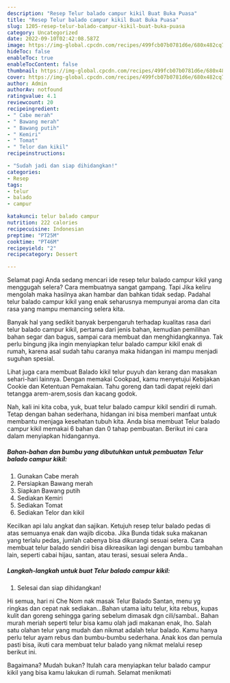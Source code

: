 ```yaml
---
description: "Resep Telur balado campur kikil Buat Buka Puasa"
title: "Resep Telur balado campur kikil Buat Buka Puasa"
slug: 1205-resep-telur-balado-campur-kikil-buat-buka-puasa
category: Uncategorized
date: 2022-09-10T02:42:08.587Z
image: https://img-global.cpcdn.com/recipes/499fcb07b0781d6e/680x482cq70/telur-balado-campur-kikil-foto-resep-utama.jpg
hideToc: false
enableToc: true
enableTocContent: false
thumbnail: https://img-global.cpcdn.com/recipes/499fcb07b0781d6e/680x482cq70/telur-balado-campur-kikil-foto-resep-utama.jpg
cover: https://img-global.cpcdn.com/recipes/499fcb07b0781d6e/680x482cq70/telur-balado-campur-kikil-foto-resep-utama.jpg
author: Admin
authorAv: notfound
ratingvalue: 4.1
reviewcount: 20
recipeingredient:
- " Cabe merah"
- " Bawang merah"
- " Bawang putih"
- " Kemiri"
- " Tomat"
- " Telor dan kikil"
recipeinstructions:

- "Sudah jadi dan siap dihidangkan!"
categories:
- Resep
tags:
- telur
- balado
- campur

katakunci: telur balado campur 
nutrition: 222 calories
recipecuisine: Indonesian
preptime: "PT25M"
cooktime: "PT46M"
recipeyield: "2"
recipecategory: Dessert

---
```



Selamat pagi Anda sedang mencari ide resep telur balado campur kikil yang menggugah selera? Cara membuatnya sangat gampang. Tapi Jika keliru mengolah maka hasilnya akan hambar dan bahkan tidak sedap. Padahal telur balado campur kikil yang enak seharusnya mempunyai aroma dan cita rasa yang mampu memancing selera kita.


Banyak hal yang sedikit banyak berpengaruh terhadap kualitas rasa dari telur balado campur kikil, pertama dari jenis bahan, kemudian pemilihan bahan segar dan bagus, sampai cara membuat dan menghidangkannya. Tak perlu bingung jika ingin menyiapkan telur balado campur kikil enak di rumah, karena asal sudah tahu caranya maka hidangan ini mampu menjadi suguhan spesial.

Lihat juga cara membuat Balado kikil telur puyuh dan kerang dan masakan sehari-hari lainnya. Dengan memakai Cookpad, kamu menyetujui Kebijakan Cookie dan Ketentuan Pemakaian. Tahu goreng dan tadi dapat rejeki dari tetangga arem-arem,sosis dan kacang godok.


Nah, kali ini kita coba, yuk, buat telur balado campur kikil sendiri di rumah. Tetap dengan bahan sederhana, hidangan ini bisa memberi manfaat untuk membantu menjaga kesehatan tubuh kita. Anda bisa membuat Telur balado campur kikil memakai 6 bahan dan 0 tahap pembuatan. Berikut ini cara dalam menyiapkan hidangannya.

<!--inarticleads1-->

##### Bahan-bahan dan bumbu yang dibutuhkan untuk pembuatan Telur balado campur kikil:

1. Gunakan  Cabe merah
1. Persiapkan  Bawang merah
1. Siapkan  Bawang putih
1. Sediakan  Kemiri
1. Sediakan  Tomat
1. Sediakan  Telor dan kikil


Kecilkan api lalu angkat dan sajikan. Ketujuh resep telur balado pedas di atas semuanya enak dan wajib dicoba. Jika Bunda tidak suka makanan yang terlalu pedas, jumlah cabenya bisa dikurangi sesuai selera. Cara membuat telur balado sendiri bisa dikreasikan lagi dengan bumbu tambahan lain, seperti cabai hijau, santan, atau terasi, sesuai selera Anda.. 

<!--inarticleads2-->

##### Langkah-langkah untuk buat Telur balado campur kikil:


1. Selesai dan siap dihidangkan!

Hi semua, hari ni Che Nom nak masak Telur Balado Santan, menu yg ringkas dan cepat nak sediakan…Bahan utama iaitu telur, kita rebus, kupas kulit dan goreng sehingga garing sebelum dimasak dgn cili/sambal.. Bahan murah meriah seperti telur bisa kamu olah jadi makanan enak, lho. Salah satu olahan telur yang mudah dan nikmat adalah telur balado. Kamu hanya perlu telur ayam rebus dan bumbu-bumbu sederhana. Anak kos dan pemula pasti bisa, ikuti cara membuat telur balado yang nikmat melalui resep berikut ini. 

Bagaimana? Mudah bukan? Itulah cara menyiapkan telur balado campur kikil yang bisa kamu lakukan di rumah. Selamat menikmati
